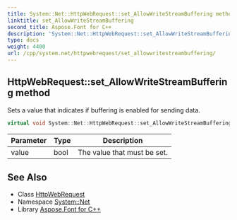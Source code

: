 ```yaml
---
title: System::Net::HttpWebRequest::set_AllowWriteStreamBuffering method
linktitle: set_AllowWriteStreamBuffering
second_title: Aspose.Font for C++
description: 'System::Net::HttpWebRequest::set_AllowWriteStreamBuffering method. Sets a value that indicates if buffering is enabled for sending data in C++.'
type: docs
weight: 4400
url: /cpp/system.net/httpwebrequest/set_allowwritestreambuffering/
---
```

## HttpWebRequest::set_AllowWriteStreamBuffering method


Sets a value that indicates if buffering is enabled for sending data.

```cpp
virtual void System::Net::HttpWebRequest::set_AllowWriteStreamBuffering(bool value)
```


| Parameter | Type | Description |
| --- | --- | --- |
| value | bool | The value that must be set. |

## See Also

* Class [HttpWebRequest](../)
* Namespace [System::Net](../../)
* Library [Aspose.Font for C++](../../../)
